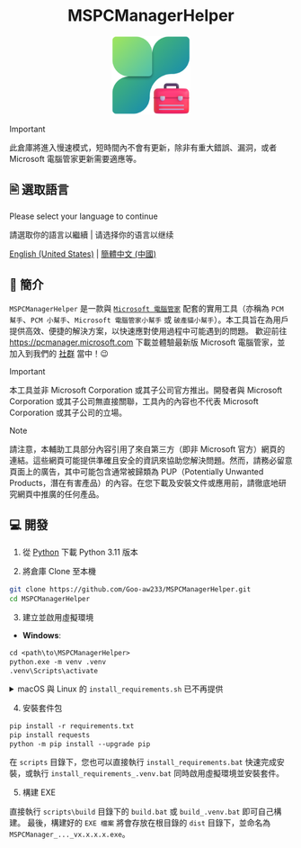<h1 align="center">MSPCManagerHelper</h1>

<div align=center>
<img src="./src/assets/MSPCManagerHelper.png" width="140" height="140"/>
</div>

> [!IMPORTANT]  
> 此倉庫將進入慢速模式，短時間內不會有更新，除非有重大錯誤、漏洞，或者 Microsoft 電腦管家更新需要適應等。

## 🖹 選取語言

Please select your language to continue

請選取你的語言以繼續 | 请选择你的语言以继续

[English (United States)](./README.md) | [簡體中文 (中國)](./README.zh-cn.md)

## 👏 簡介

`MSPCManagerHelper` 是一款與 [`Microsoft 電腦管家`](https://www.microsoft.com/store/productId/9PM860492SZD) 配套的實用工具（亦稱為 `PCM 幫手`、`PCM 小幫手`、`Microsoft 電腦管家小幫手` 或 `破產貓小幫手`）。本工具旨在為用戶提供高效、便捷的解決方案，以快速應對使用過程中可能遇到的問題。
歡迎前往 <https://pcmanager.microsoft.com> 下載並體驗最新版 Microsoft 電腦管家，並加入到我們的 [社群](https://forms.office.com/r/EPcrKfUbjK) 當中！😉

> [!IMPORTANT]
> 本工具並非 Microsoft Corporation 或其子公司官方推出。開發者與 Microsoft Corporation 或其子公司無直接關聯，工具內的內容也不代表 Microsoft Corporation 或其子公司的立場。

> [!NOTE]
> 請注意，本輔助工具部分內容引用了來自第三方（即非 Microsoft 官方）網頁的連結。這些網頁可能提供準確且安全的資訊來協助您解決問題。然而，請務必留意頁面上的廣告，其中可能包含通常被歸類為 PUP（Potentially Unwanted Products，潛在有害產品）的內容。在您下載及安裝文件或應用前，請徹底地研究網頁中推廣的任何產品。

## 💻 開發

1. 從 [Python](https://www.python.org/downloads) 下載 Python 3.11 版本

2. 將倉庫 Clone 至本機

```bash
git clone https://github.com/Goo-aw233/MSPCManagerHelper.git
cd MSPCManagerHelper
```

3. 建立並啟用虛擬環境

- **Windows**: 

```Batch
cd <path\to\MSPCManagerHelper>
python.exe -m venv .venv
.venv\Scripts\activate
```

<details>

<summary>macOS 與 Linux 的 <code>install_requirements.sh</code> 已不再提供</summary>

- **macOS / Linux**: 

```bash
cd <path/to/MSPCManagerHelper>
python3 -m venv .venv
source .venv/bin/activate
```

</details>

4. 安裝套件包

```Batch
pip install -r requirements.txt
pip install requests
python -m pip install --upgrade pip
```

在 `scripts` 目錄下，您也可以直接執行 `install_requirements.bat` 快速完成安裝，或執行 `install_requirements_.venv.bat` 同時啟用虛擬環境並安裝套件。

5. 構建 EXE

直接執行 `scripts\build` 目錄下的 `build.bat` 或 `build_.venv.bat` 即可自己構建。
最後，構建好的 `EXE 檔案` 將會存放在根目錄的 `dist` 目錄下，並命名為 `MSPCManager_..._vx.x.x.x.exe`。
